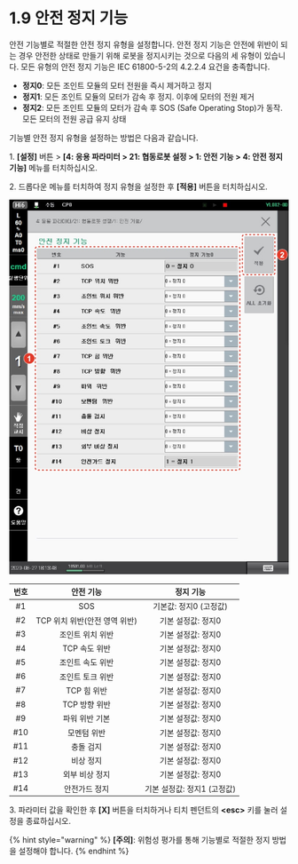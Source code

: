 # 1.9 안전 정지 기능

안전 기능별로 적절한 안전 정지 유형을 설정합니다. 안전 정지 기능은 안전에 위반이 되는 경우 안전한 상태로 만들기 위해 로봇을 정지시키는 것으로 다음의 세 유형이 있습니다. 모든 유형의 안전 정지 기능은 IEC 61800-5-2의 4.2.2.4 요건을 충족합니다.

* **정지0**: 모든 조인트 모듈의 모터 전원을 즉시 제거하고 정지
* **정지1**: 모든 조인트 모듈의 모터가 감속 후 정지. 이후에 모터의 전원 제거
* **정지2**: 모든 조인트 모듈의 모터가 감속 후 SOS (Safe Operating Stop)가 동작. 모든 모터의 전원 공급 유지 상태

기능별 안전 정지 유형을 설정하는 방법은 다음과 같습니다.

1\. **\[설정]** 버튼 > **\[4: 응용 파라미터 > 21: 협동로봇 설정 > 1: 안전 기능 > 4: 안전 정지 기능]** 메뉴를 터치하십시오.

2\. 드롭다운 메뉴를 터치하여 정지 유형을 설정한 후 **\[적용]** 버튼을 터치하십시오.

![](../_assets/image48.jpeg)

| **번호** |      **안전 기능**      |     **정지 기능**     |
| :----: | :-----------------: | :---------------: |
|   #1   |         SOS         |   기본값: 정지0 (고정값)  |
|   #2   | TCP 위치 위반(안전 영역 위반) |    기본 설정값: 정지0    |
|   #3   |      조인트 위치 위반      |    기본 설정값: 정지0    |
|   #4   |      TCP 속도 위반      |    기본 설정값: 정지0    |
|   #5   |      조인트 속도 위반      |    기본 설정값: 정지0    |
|   #6   |      조인트 토크 위반      |    기본 설정값: 정지0    |
|   #7   |       TCP 힘 위반      |    기본 설정값: 정지0    |
|   #8   |      TCP 방향 위반      |    기본 설정값: 정지0    |
|   #9   |       파워 위반 기본      |    기본 설정값: 정지0    |
|   #10  |        모멘텀 위반       |    기본 설정값: 정지0    |
|   #11  |        충돌 검지        |    기본 설정값: 정지0    |
|   #12  |        비상 정지        |    기본 설정값: 정지0    |
|   #13  |       외부 비상 정지      |    기본 설정값: 정지0    |
|   #14  |       안전가드 정지       | 기본 설정값: 정지1 (고정값) |

3\. 파라미터 값을 확인한 후 **\[X]** 버튼을 터치하거나 티치 펜던트의 **\<esc>** 키를 눌러 설정을 종료하십시오.

{% hint style="warning" %}
**\[주의]**: 위험성 평가를 통해 기능별로 적절한 정지 방법을 설정해야 합니다.
{% endhint %}
